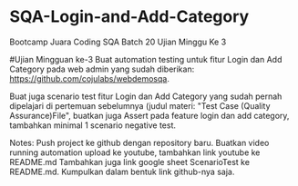 # SQA-Login-and-Add-Category
Bootcamp Juara Coding SQA Batch 20 Ujian Minggu Ke 3

#Ujian Mingguan ke-3
Buat automation testing untuk fitur Login dan Add Category pada web admin yang sudah diberikan: https://github.com/cojulabs/webdemosqa.

Buat juga scenario test fitur Login dan Add Category yang sudah pernah dipelajari di pertemuan sebelumnya (judul materi: "Test Case (Quality Assurance)File", buatkan juga Assert pada feature login dan add category, tambahkan minimal 1 scenario negative test.

Notes:
Push project ke github dengan repository baru.
Buatkan video running automation upload ke youtube, tambahkan link youtube ke README.md
Tambahkan juga link google sheet ScenarioTest ke README.md.
Kumpulkan dalam bentuk link github-nya saja.